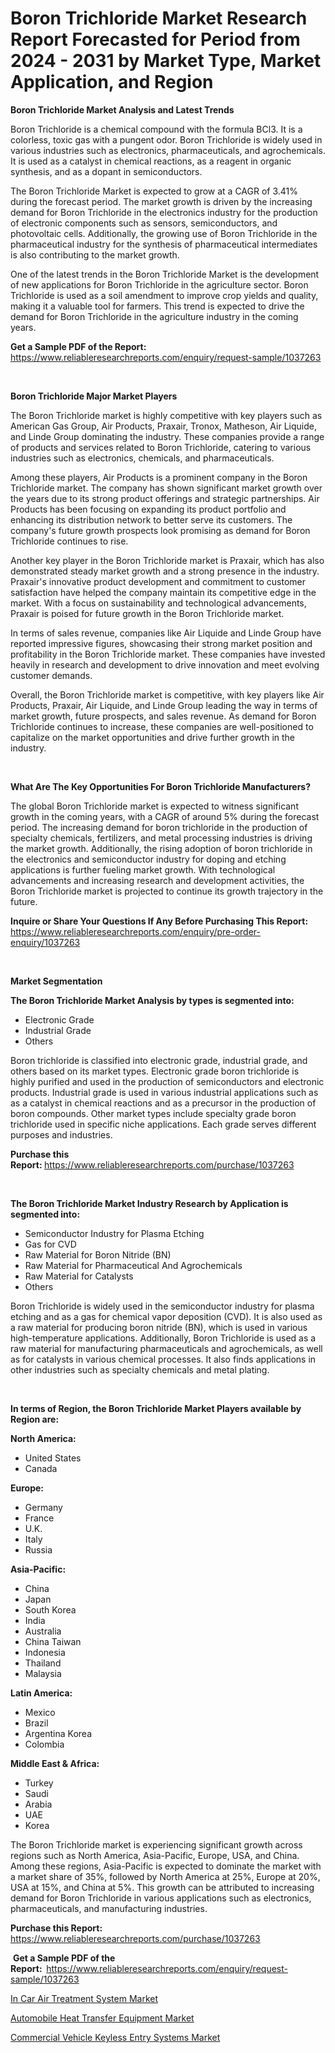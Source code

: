 <p><h1>Boron Trichloride Market Research Report Forecasted for Period from 2024 -  2031 by Market Type, Market Application, and Region</h1></p><p><strong>Boron Trichloride Market Analysis and Latest Trends</strong></p>
<p><p>Boron Trichloride is a chemical compound with the formula BCl3. It is a colorless, toxic gas with a pungent odor. Boron Trichloride is widely used in various industries such as electronics, pharmaceuticals, and agrochemicals. It is used as a catalyst in chemical reactions, as a reagent in organic synthesis, and as a dopant in semiconductors.</p><p>The Boron Trichloride Market is expected to grow at a CAGR of 3.41% during the forecast period. The market growth is driven by the increasing demand for Boron Trichloride in the electronics industry for the production of electronic components such as sensors, semiconductors, and photovoltaic cells. Additionally, the growing use of Boron Trichloride in the pharmaceutical industry for the synthesis of pharmaceutical intermediates is also contributing to the market growth.</p><p>One of the latest trends in the Boron Trichloride Market is the development of new applications for Boron Trichloride in the agriculture sector. Boron Trichloride is used as a soil amendment to improve crop yields and quality, making it a valuable tool for farmers. This trend is expected to drive the demand for Boron Trichloride in the agriculture industry in the coming years.</p></p>
<p><strong>Get a Sample PDF of the Report:&nbsp;</strong> <a href="https://www.reliableresearchreports.com/enquiry/request-sample/1037263">https://www.reliableresearchreports.com/enquiry/request-sample/1037263</a></p>
<p>&nbsp;</p>
<p><strong>Boron Trichloride Major Market Players</strong></p>
<p><p>The Boron Trichloride market is highly competitive with key players such as American Gas Group, Air Products, Praxair, Tronox, Matheson, Air Liquide, and Linde Group dominating the industry. These companies provide a range of products and services related to Boron Trichloride, catering to various industries such as electronics, chemicals, and pharmaceuticals.</p><p>Among these players, Air Products is a prominent company in the Boron Trichloride market. The company has shown significant market growth over the years due to its strong product offerings and strategic partnerships. Air Products has been focusing on expanding its product portfolio and enhancing its distribution network to better serve its customers. The company's future growth prospects look promising as demand for Boron Trichloride continues to rise.</p><p>Another key player in the Boron Trichloride market is Praxair, which has also demonstrated steady market growth and a strong presence in the industry. Praxair's innovative product development and commitment to customer satisfaction have helped the company maintain its competitive edge in the market. With a focus on sustainability and technological advancements, Praxair is poised for future growth in the Boron Trichloride market.</p><p>In terms of sales revenue, companies like Air Liquide and Linde Group have reported impressive figures, showcasing their strong market position and profitability in the Boron Trichloride market. These companies have invested heavily in research and development to drive innovation and meet evolving customer demands.</p><p>Overall, the Boron Trichloride market is competitive, with key players like Air Products, Praxair, Air Liquide, and Linde Group leading the way in terms of market growth, future prospects, and sales revenue. As demand for Boron Trichloride continues to increase, these companies are well-positioned to capitalize on the market opportunities and drive further growth in the industry.</p></p>
<p>&nbsp;</p>
<p><strong>What Are The Key Opportunities For Boron Trichloride Manufacturers?</strong></p>
<p><p>The global Boron Trichloride market is expected to witness significant growth in the coming years, with a CAGR of around 5% during the forecast period. The increasing demand for boron trichloride in the production of specialty chemicals, fertilizers, and metal processing industries is driving the market growth. Additionally, the rising adoption of boron trichloride in the electronics and semiconductor industry for doping and etching applications is further fueling market growth. With technological advancements and increasing research and development activities, the Boron Trichloride market is projected to continue its growth trajectory in the future.</p></p>
<p><strong>Inquire or Share Your Questions If Any Before Purchasing This Report:</strong> <a href="https://www.reliableresearchreports.com/enquiry/pre-order-enquiry/1037263">https://www.reliableresearchreports.com/enquiry/pre-order-enquiry/1037263</a></p>
<p>&nbsp;</p>
<p><strong>Market Segmentation</strong></p>
<p><strong>The Boron Trichloride Market Analysis by types is segmented into:</strong></p>
<p><ul><li>Electronic Grade</li><li>Industrial Grade</li><li>Others</li></ul></p>
<p><p>Boron trichloride is classified into electronic grade, industrial grade, and others based on its market types. Electronic grade boron trichloride is highly purified and used in the production of semiconductors and electronic products. Industrial grade is used in various industrial applications such as as a catalyst in chemical reactions and as a precursor in the production of boron compounds. Other market types include specialty grade boron trichloride used in specific niche applications. Each grade serves different purposes and industries.</p></p>
<p><strong>Purchase this Report:&nbsp;</strong><a href="https://www.reliableresearchreports.com/purchase/1037263">https://www.reliableresearchreports.com/purchase/1037263</a></p>
<p>&nbsp;</p>
<p><strong>The Boron Trichloride Market Industry Research by Application is segmented into:</strong></p>
<p><ul><li>Semiconductor Industry for Plasma Etching</li><li>Gas for CVD</li><li>Raw Material for Boron Nitride (BN)</li><li>Raw Material for Pharmaceutical And Agrochemicals</li><li>Raw Material for Catalysts</li><li>Others</li></ul></p>
<p><p>Boron Trichloride is widely used in the semiconductor industry for plasma etching and as a gas for chemical vapor deposition (CVD). It is also used as a raw material for producing boron nitride (BN), which is used in various high-temperature applications. Additionally, Boron Trichloride is used as a raw material for manufacturing pharmaceuticals and agrochemicals, as well as for catalysts in various chemical processes. It also finds applications in other industries such as specialty chemicals and metal plating.</p></p>
<p>&nbsp;</p>
<p><strong>In terms of Region, the Boron Trichloride Market Players available by Region are:</strong></p>
<p>
    <p> <strong> North America: </strong>
        <ul>
            <li>United States</li>
            <li>Canada</li>
        </ul>
        </p> 
    <p> <strong> Europe: </strong>
        <ul>
            <li>Germany</li>
            <li>France</li>
            <li>U.K.</li>
            <li>Italy</li>
            <li>Russia</li>
        </ul>
        </p> 
    <p> <strong> Asia-Pacific: </strong>
        <ul>
            <li>China</li>
            <li>Japan</li>
            <li>South Korea</li>
            <li>India</li>
            <li>Australia</li>
            <li>China Taiwan</li>
            <li>Indonesia</li>
            <li>Thailand</li>
            <li>Malaysia</li>
        </ul>
        </p> 
    <p> <strong> Latin America: </strong>
        <ul>
            <li>Mexico</li>
            <li>Brazil</li>
            <li>Argentina Korea</li>
            <li>Colombia</li>
        </ul>
        </p> 
    <p> <strong> Middle East & Africa: </strong>
        <ul>
            <li>Turkey</li>
            <li>Saudi</li>
            <li>Arabia</li>
            <li>UAE</li>
            <li>Korea</li>
        </ul>
    </p>
    </p>
<p><p>The Boron Trichloride market is experiencing significant growth across regions such as North America, Asia-Pacific, Europe, USA, and China. Among these regions, Asia-Pacific is expected to dominate the market with a market share of 35%, followed by North America at 25%, Europe at 20%, USA at 15%, and China at 5%. This growth can be attributed to increasing demand for Boron Trichloride in various applications such as electronics, pharmaceuticals, and manufacturing industries.</p></p>
<p><strong>Purchase this Report: </strong><a href="https://www.reliableresearchreports.com/purchase/1037263">https://www.reliableresearchreports.com/purchase/1037263</a></p>
<p>&nbsp;<strong>Get a Sample PDF of the Report:&nbsp;&nbsp;</strong><a href="https://www.reliableresearchreports.com/enquiry/request-sample/1037263">https://www.reliableresearchreports.com/enquiry/request-sample/1037263</a></p>
<p><strong></strong></p>
<p><p><a href="https://view.publitas.com/reportprime-1/in-car-air-treatment-system-market-research-report-provides-critical-insights-that-can-help-shape-business-development-and-investment-strategies/">In Car Air Treatment System Market</a></p><p><a href="https://view.publitas.com/reportprime-1/automobile-heat-transfer-equipment-market-size-reflecting-a-forecast-till-2030-market-by-type-by-application-and-by-geography/">Automobile Heat Transfer Equipment Market</a></p><p><a href="https://view.publitas.com/reportprime-1/commercial-vehicle-keyless-entry-systems-market-centers-on-aspects-such-as-market-growth-market-share-market-opportunity-and-projected-forecasts-spanning-from-2023-to-2030/">Commercial Vehicle Keyless Entry Systems Market</a></p></p>